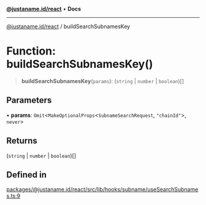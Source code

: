 [**@justaname.id/react**](../README.md) • **Docs**

***

[@justaname.id/react](../globals.md) / buildSearchSubnamesKey

# Function: buildSearchSubnamesKey()

> **buildSearchSubnamesKey**(`params`): (`string` \| `number` \| `boolean`)[]

## Parameters

• **params**: `Omit`\<`MakeOptionalProps`\<`SubnameSearchRequest`, `"chainId"`\>, `never`\>

## Returns

(`string` \| `number` \| `boolean`)[]

## Defined in

[packages/@justaname.id/react/src/lib/hooks/subname/useSearchSubnames.ts:9](https://github.com/JustaName-id/JustaName-sdk/blob/dc845c10af242e3ca87d95ef392516ac0bfa8b95/packages/@justaname.id/react/src/lib/hooks/subname/useSearchSubnames.ts#L9)
